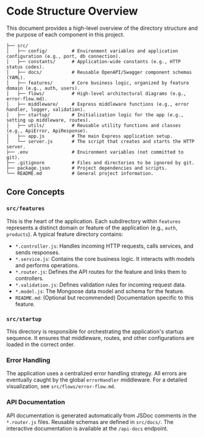 # Code Structure Overview

This document provides a high-level overview of the directory structure and the purpose of each component in this project.

```
├── src/
│   ├── config/         # Environment variables and application configuration (e.g., port, db connection).
│   ├── constants/      # Application-wide constants (e.g., HTTP status codes).
│   ├── docs/           # Reusable OpenAPI/Swagger component schemas (YAML).
│   ├── features/       # Core business logic, organized by feature domain (e.g., auth, users).
│   ├── flows/          # High-level architectural diagrams (e.g., error-flow.md).
│   ├── middleware/     # Express middleware functions (e.g., error handler, logger, validation).
│   ├── startup/        # Initialization logic for the app (e.g., setting up middleware, routes).
│   ├── utils/          # Reusable utility functions and classes (e.g., ApiError, ApiResponse).
│   ├── app.js          # The main Express application setup.
│   └── server.js       # The script that creates and starts the HTTP server.
├── .env                # Environment variables (not committed to git).
├── .gitignore          # Files and directories to be ignored by git.
├── package.json        # Project dependencies and scripts.
└── README.md           # General project information.
```

## Core Concepts

### `src/features`

This is the heart of the application. Each subdirectory within `features` represents a distinct domain or feature of the application (e.g., `auth`, `products`). A typical feature directory contains:

-   `*.controller.js`: Handles incoming HTTP requests, calls services, and sends responses.
-   `*.service.js`: Contains the core business logic. It interacts with models and performs operations.
-   `*.router.js`: Defines the API routes for the feature and links them to controllers.
-   `*.validation.js`: Defines validation rules for incoming request data.
-   `*.model.js`: The Mongoose data model and schema for the feature.
-   `README.md`: (Optional but recommended) Documentation specific to this feature.

### `src/startup`

This directory is responsible for orchestrating the application's startup sequence. It ensures that middleware, routes, and other configurations are loaded in the correct order.

### Error Handling

The application uses a centralized error handling strategy. All errors are eventually caught by the global `errorHandler` middleware. For a detailed visualization, see `src/flows/error-flow.md`.

### API Documentation

API documentation is generated automatically from JSDoc comments in the `*.router.js` files. Reusable schemas are defined in `src/docs/`. The interactive documentation is available at the `/api-docs` endpoint.